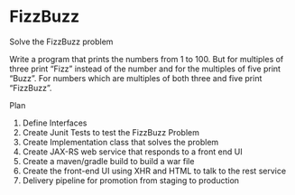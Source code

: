FizzBuzz
========

Solve the FizzBuzz problem

Write a program that prints the numbers from 1 to 100. But for multiples of three print “Fizz” instead of the number and for
the multiples of five print “Buzz”. For numbers which are multiples of both three and five print “FizzBuzz”.

Plan
1. Define Interfaces
2. Create Junit Tests to test the FizzBuzz Problem
3. Create Implementation class that solves the problem
4. Create JAX-RS web service that responds to a front end UI
5. Create a maven/gradle build to build a war file
6. Create the front-end UI using XHR and HTML to talk to the rest service
7. Delivery pipeline for promotion from staging to production